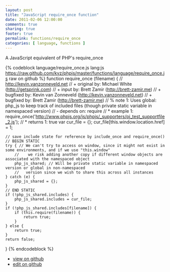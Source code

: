 ```yaml
---
layout: post
title: "JavaScript require_once function"
date: 2011-02-06 12:00:00
comments: true
sharing: true
footer: true
permalink: functions/require_once
categories: [ language, functions ]
---
```

A JavaScript equivalent of PHP's require_once
<!-- more -->
{% codeblock language/require_once.js lang:js https://raw.github.com/kvz/phpjs/master/functions/language/require_once.js raw on github %}
function require_once (filename) {
    // http://kevin.vanzonneveld.net
    // +   original by: Michael White (http://getsprink.com)
    // +      input by: Brett Zamir (http://brett-zamir.me)
    // +   bugfixed by: Kevin van Zonneveld (http://kevin.vanzonneveld.net)
    // +   bugfixed by: Brett Zamir (http://brett-zamir.me)
    // %        note 1: Uses global: php_js to keep track of included files (though private static variable in namespaced version)
    // -    depends on: require
    // *     example 1: require_once('http://www.phpjs.org/js/phpjs/_supporters/pj_test_supportfile_2.js');
    // *     returns 1: true
    var cur_file = {};
    cur_file[this.window.location.href] = 1;

    // save include state for reference by include_once and require_once()
    // BEGIN STATIC
    try { // We can't try to access on window, since it might not exist in some environments, and if we use "this.window"
        //    we risk adding another copy if different window objects are associated with the namespaced object
        php_js_shared; // Will be private static variable in namespaced version or global in non-namespaced
        //   version since we wish to share this across all instances
    } catch (e) {
        php_js_shared = {};
    }
    // END STATIC
    if (!php_js_shared.includes) {
        php_js_shared.includes = cur_file;
    }
    if (!php_js_shared.includes[filename]) {
        if (this.require(filename)) {
            return true;
        }
    } else {
        return true;
    }
    return false;
}
{% endcodeblock %}
<ul>
 <li><a href="https://github.com/kvz/phpjs/blob/master/functions/language/require_once.js">view on github</a></li>
 <li><a href="https://github.com/kvz/phpjs/edit/master/functions/language/require_once.js">edit on github</a></li>
</ul>
